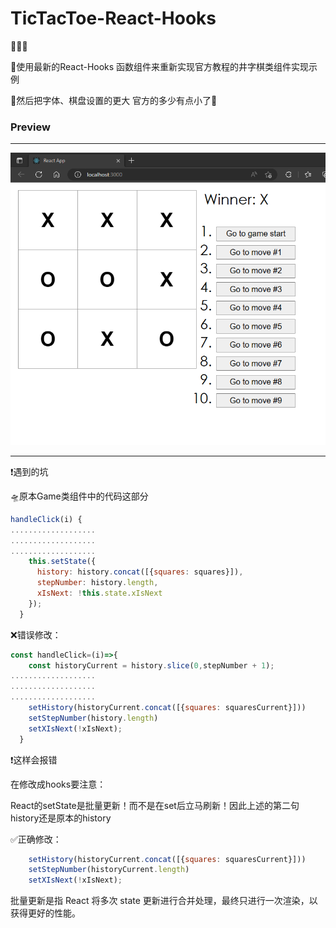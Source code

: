 # TicTacToe-React-Hooks

🌟🌟🌟

🚩使用最新的React-Hooks 函数组件来重新实现官方教程的井字棋类组件实现示例

🚩然后把字体、棋盘设置的更大 官方的多少有点小了🤣

### Preview

------

![](pre.png)

------

❗遇到的坑

🛸原本Game类组件中的代码这部分

```jsx
handleClick(i) {
...................
...................
...................
    this.setState({
      history: history.concat([{squares: squares}]),
      stepNumber: history.length,
      xIsNext: !this.state.xIsNext
    });
  }
```

❌错误修改：

```jsx
const handleClick=(i)=>{
    const historyCurrent = history.slice(0,stepNumber + 1);
...................
...................
...................
    setHistory(historyCurrent.concat([{squares: squaresCurrent}]))
    setStepNumber(history.length)
    setXIsNext(!xIsNext);
  }
```

❗这样会报错

在修改成hooks要注意：

React的setState是批量更新！而不是在set后立马刷新！因此上述的第二句history还是原本的history

✅正确修改：

```jsx
    setHistory(historyCurrent.concat([{squares: squaresCurrent}]))
    setStepNumber(historyCurrent.length)
    setXIsNext(!xIsNext);
```

批量更新是指 React 将多次 state 更新进行合并处理，最终只进行一次渲染，以获得更好的性能。


